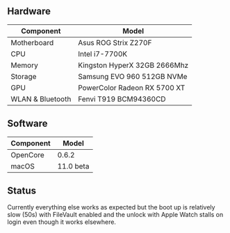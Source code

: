 ## Hardware

| Component        | Model                        |
| ---------------- | ---------------------------- |
| Motherboard      | Asus ROG Strix Z270F         |
| CPU              | Intel i7-7700K               |
| Memory           | Kingston HyperX 32GB 2666Mhz |
| Storage          | Samsung EVO 960 512GB NVMe   |
| GPU              | PowerColor Radeon RX 5700 XT |
| WLAN & Bluetooth | Fenvi T919 BCM94360CD        |

## Software

| Component | Model     |
| --------- | --------- |
| OpenCore  | 0.6.2     |
| macOS     | 11.0 beta |

## Status

Currently everything else works as expected but the boot up is relatively slow (50s) with FileVault enabled and the unlock with Apple Watch stalls on login even though it works elsewhere.

